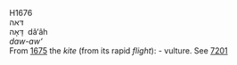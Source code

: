 <body>
  <p>H1676<br>  דּאה  <br> דָּאָה  ‎  dâ‘âh  <br><i>daw-aw‘ </i><br>From <a href="h1675.htm">1675</a>  the <i>kite</i> (from its rapid <i>flight</i>): - vulture. See <a href="h7201.htm">7201</a> <br></p>
 </body>